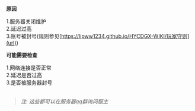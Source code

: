 **原因**

1.服务器关闭维护
<br>
2.延迟过高
<br>
3.账号被封号(规则参见[https://lipww1234.github.io/HYCDGX-WIKI/玩家守则](url))

**可能需要检查**

1.网络连接是否正常
<br>
2.延迟是否过高
<br>
3.是否被服务器封号
<br>
<br>
> _注: 这些都可以在服务器qq群询问服主_
